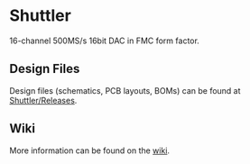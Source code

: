 # Shuttler

16-channel 500MS/s 16bit DAC in FMC form factor.

## Design Files

Design files (schematics, PCB layouts, BOMs) can be found at [Shuttler/Releases](https://github.com/sinara-hw/Shuttler/releases).

## Wiki

More information can be found on the [wiki](https://github.com/sinara-hw/Shuttler/wiki).
